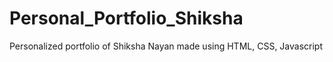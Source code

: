# Personal_Portfolio_Shiksha
Personalized portfolio of Shiksha Nayan made using HTML, CSS, Javascript
